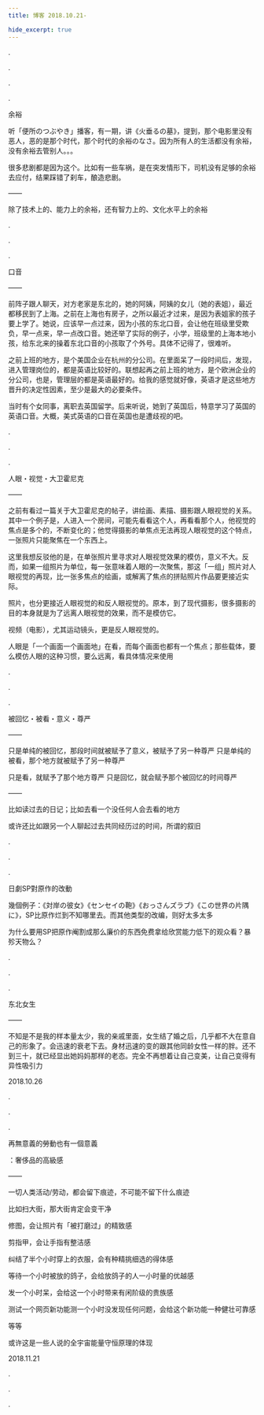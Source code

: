 ```yaml
---
title: 博客 2018.10.21-

hide_excerpt: true
---
```


.

<!--more-->

.

.

.

余裕

听「便所のつぶやき」播客，有一期，讲《火垂るの墓》，提到，那个电影里没有恶人，恶的是那个时代，那个时代的余裕のなさ。因为所有人的生活都没有余裕，没有余裕去管别人。。。

很多悲剧都是因为这个。比如有一些车祸，是在突发情形下，司机没有足够的余裕去应付，结果踩错了刹车，酿造悲剧。

——

除了技术上的、能力上的余裕，还有智力上的、文化水平上的余裕

.

.

.

口音

——

前阵子跟人聊天，对方老家是东北的，她的阿姨，阿姨的女儿（她的表姐），最近都移民到了上海。之前在上海也有房子，之所以最近才过来，是因为表姐家的孩子要上学了。她说，应该早一点过来，因为小孩的东北口音，会让他在班级里受欺负，早一点来，早一点改口音。她还举了实际的例子，小学，班级里的上海本地小孩，给东北来的操着东北口音的小孩取了个外号。具体不记得了，很难听。

之前上班的地方，是个美国企业在杭州的分公司。在里面呆了一段时间后，发现，进入管理岗位的，都是英语比较好的。联想起再之前上班的地方，是个欧洲企业的分公司，也是，管理层的都是英语最好的。给我的感觉就好像，英语才是这些地方晋升的决定性因素，至少是最大的必要条件。

当时有个女同事，离职去英国留学。后来听说，她到了英国后，特意学习了英国的英语口音。大概，美式英语的口音在英国也是遭歧视的吧。



.

.

.




人眼・视觉・大卫霍尼克

——

之前有看过一篇关于大卫霍尼克的帖子，讲绘画、素描、摄影跟人眼视觉的关系。其中一个例子是，人进入一个房间，可能先看看这个人，再看看那个人，他视觉的焦点是多个的，不断变化的；他觉得摄影的单焦点无法再现人眼视觉的这个特点，一张照片只能聚焦在一个东西上。

这里我想反驳他的是，在单张照片里寻求对人眼视觉效果的模仿，意义不大。反而，如果一组照片为单位，每一张意味着人眼的一次聚焦，那这「一组」照片对人眼视觉的再现，比一张多焦点的绘画，或解离了焦点的拼贴照片作品要更接近实际。

照片，也分更接近人眼视觉的和反人眼视觉的。原本，到了现代摄影，很多摄影的目的本身就是为了远离人眼视觉的效果，而不是模仿它。

视频（电影），尤其运动镜头，更是反人眼视觉的。

人眼是「一个画面一个画面地」在看，而每个画面也都有一个焦点；那些载体，要么模仿人眼的这种习惯，要么远离，看具体情况来使用



.

.

.



被回忆・被看・意义・尊严

——

只是单纯的被回忆，那段时间就被赋予了意义，被赋予了另一种尊严
只是单纯的被看，那个地方就被赋予了另一种尊严

只是看，就赋予了那个地方尊严
只是回忆，就会赋予那个被回忆的时间尊严

——

比如读过去的日记；比如去看一个没任何人会去看的地方

或许还比如跟另一个人聊起过去共同经历过的时间，所谓的叙旧



.

.

.


日劇SP對原作的改動

幾個例子：《対岸の彼女》《センセイの鞄》《おっさんズラブ》《この世界の片隅に》，SP比原作烂到不知哪里去。而其他类型的改编，则好太多太多

为什么要用SP把原作阉割成那么廉价的东西免费拿给欣赏能力低下的观众看？暴殄天物么？



.

.

.



东北女生

——

不知是不是我的样本量太少，我的亲戚里面，女生结了婚之后，几乎都不大在意自己的形象了。会迅速的衰老下去。身材迅速的变的跟其他同龄女性一样的胖。还不到三十，就已经显出她妈妈那样的老态。完全不再想着让自己变美，让自己变得有异性吸引力

2018.10.26



.

.

.

再無意義的勞動也有一個意義

：奢侈品的高級感

——

一切人类活动/劳动，都会留下痕迹，不可能不留下什么痕迹

比如扫大街，那大街肯定会变干净

修图，会让照片有「被打磨过」的精致感

剪指甲，会让手指有整洁感

纠结了半个小时穿上的衣服，会有种精挑细选的得体感

等待一个小时被放的鸽子，会给放鸽子的人一小时量的优越感

发一个小时呆，会给这一个小时带来有闲阶级的贵族感

测试一个网页新功能测一个小时没发现任何问题，会给这个新功能一种健壮可靠感

等等



或许这是一些人说的全宇宙能量守恒原理的体现

2018.11.21

.

.

.